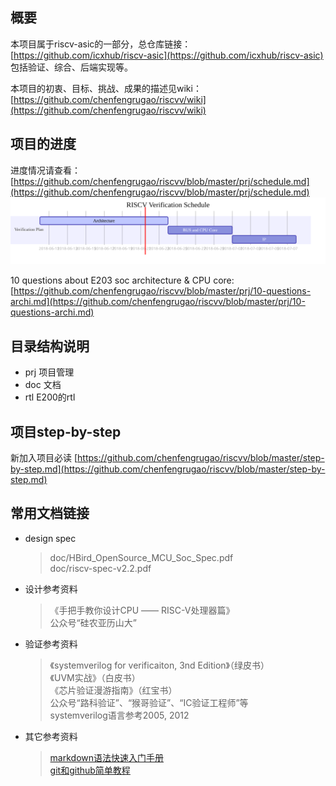 ## 概要

本项目属于riscv-asic的一部分，总仓库链接：
[https://github.com/icxhub/riscv-asic](https://github.com/icxhub/riscv-asic)  
包括验证、综合、后端实现等。  

本项目的初衷、目标、挑战、成果的描述见wiki：  
[https://github.com/chenfengrugao/riscvv/wiki](https://github.com/chenfengrugao/riscvv/wiki)

## 项目的进度

进度情况请查看：  
[https://github.com/chenfengrugao/riscvv/blob/master/prj/schedule.md](https://github.com/chenfengrugao/riscvv/blob/master/prj/schedule.md)  
![Verificatin Plan](prj/gantt_vp.svg)  

10 questions about E203 soc architecture & CPU core:  
[https://github.com/chenfengrugao/riscvv/blob/master/prj/10-questions-archi.md](https://github.com/chenfengrugao/riscvv/blob/master/prj/10-questions-archi.md)

## 目录结构说明

* prj 项目管理
* doc 文档
* rtl E200的rtl

## 项目step-by-step

新加入项目必读
[https://github.com/chenfengrugao/riscvv/blob/master/step-by-step.md](https://github.com/chenfengrugao/riscvv/blob/master/step-by-step.md)  

## 常用文档链接

* design spec
  > doc/HBird_OpenSource_MCU_Soc_Spec.pdf  
  > doc/riscv-spec-v2.2.pdf

* 设计参考资料
  > 《手把手教你设计CPU —— RISC-V处理器篇》  
  > 公众号“硅农亚历山大”  
  
* 验证参考资料
  > 《systemverilog for verificaiton, 3nd Edition》（绿皮书）  
  > 《UVM实战》（白皮书）  
  > 《芯片验证漫游指南》（红宝书）  
  > 公众号“路科验证”、“猴哥验证”、“IC验证工程师”等  
  > systemverilog语言参考2005, 2012  

* 其它参考资料
  > [markdown语法快速入门手册](https://www.w3cschool.cn/markdownyfsm/markdownyfsm-odm6256r.html)  
  > [git和github简单教程](http://www.cnblogs.com/schaepher/p/5561193.html)  
